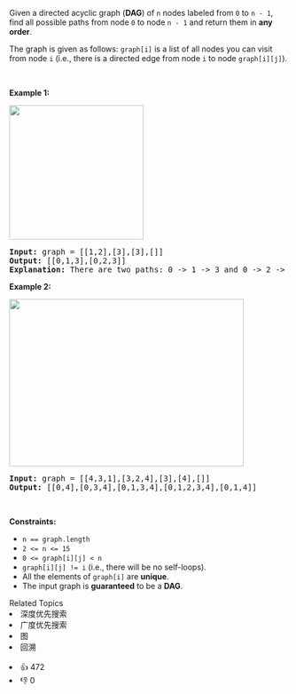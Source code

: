 <p>Given a directed acyclic graph (<strong>DAG</strong>) of <code>n</code> nodes labeled from <code>0</code> to <code>n - 1</code>, find all possible paths from node <code>0</code> to node <code>n - 1</code> and return them in <strong>any order</strong>.</p>

<p>The graph is given as follows: <code>graph[i]</code> is a list of all nodes you can visit from node <code>i</code> (i.e., there is a directed edge from node <code>i</code> to node <code>graph[i][j]</code>).</p>

<p>&nbsp;</p> 
<p><strong class="example">Example 1:</strong></p> 
<img alt="" src="https://assets.leetcode.com/uploads/2020/09/28/all_1.jpg" style="width: 242px; height: 242px;" /> 
<pre>
<strong>Input:</strong> graph = [[1,2],[3],[3],[]]
<strong>Output:</strong> [[0,1,3],[0,2,3]]
<strong>Explanation:</strong> There are two paths: 0 -&gt; 1 -&gt; 3 and 0 -&gt; 2 -&gt; 3.
</pre>

<p><strong class="example">Example 2:</strong></p> 
<img alt="" src="https://assets.leetcode.com/uploads/2020/09/28/all_2.jpg" style="width: 423px; height: 301px;" /> 
<pre>
<strong>Input:</strong> graph = [[4,3,1],[3,2,4],[3],[4],[]]
<strong>Output:</strong> [[0,4],[0,3,4],[0,1,3,4],[0,1,2,3,4],[0,1,4]]
</pre>

<p>&nbsp;</p> 
<p><strong>Constraints:</strong></p>

<ul> 
 <li><code>n == graph.length</code></li> 
 <li><code>2 &lt;= n &lt;= 15</code></li> 
 <li><code>0 &lt;= graph[i][j] &lt; n</code></li> 
 <li><code>graph[i][j] != i</code> (i.e., there will be no self-loops).</li> 
 <li>All the elements of <code>graph[i]</code> are <strong>unique</strong>.</li> 
 <li>The input graph is <strong>guaranteed</strong> to be a <strong>DAG</strong>.</li> 
</ul>

<div><div>Related Topics</div><div><li>深度优先搜索</li><li>广度优先搜索</li><li>图</li><li>回溯</li></div></div><br><div><li>👍 472</li><li>👎 0</li></div>